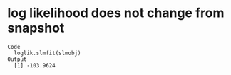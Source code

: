 # log likelihood does not change from snapshot

    Code
      loglik.slmfit(slmobj)
    Output
      [1] -103.9624

